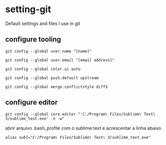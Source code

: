 # setting-git
Default settings and files I use in git

## configure tooling

```
git config --global user.name "[name]"
```

```
git config --global user.email "[email address]"
```

```
git config --global color.ui auto
```

```
git config --global push.default upstream
```

```
git config --global merge.conflictstyle diff3
```

## configure editor

```
git config --global core.editor "'C:/Program\ Files/Sublime\ Text\ 3/sublime_text.exe' -n -w"
```

abrir arquivo .bash_profile com o sublime text e acrescentar a linha abaixo

*`alias subl="C:/Program\ Files/Sublime\ Text\ 3/sublime_text.exe"`*

